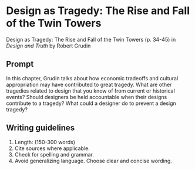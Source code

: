 # Design as Tragedy: The Rise and Fall of the Twin Towers

Design as Tragedy: The Rise and Fall of the Twin Towers \(p. 34-45\) in _Design and Truth_ by Robert Grudin

## Prompt

In this chapter, Grudin talks about how economic tradeoffs and cultural appropriation may have contributed to great tragedy. What are other tragedies related to design that you know of from current or historical events? Should designers be held accountable when their designs contribute to a tragedy? What could a designer do to prevent a design tragedy?

## Writing guidelines

1. Length: \(150-300 words\)
2. Cite sources where applicable.
3. Check for spelling and grammar.
4. Avoid generalizing language. Choose clear and concise wording.



